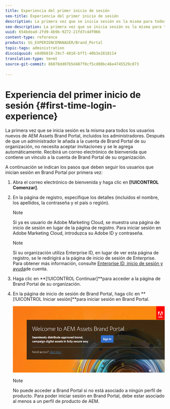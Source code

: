 ```yaml
---
title: Experiencia del primer inicio de sesión
seo-title: Experiencia del primer inicio de sesión
description: La primera vez que se inicia sesión es la misma para todos los usuarios nuevos de AEM Assets Brand Portal, incluidos los administradores. Después de que un administrador le añada a la cuenta de Brand Portal de su organización, no necesita aceptar invitaciones y se le agrega automáticamente. Recibirá un correo electrónico de bienvenida que contiene un vínculo a la cuenta de Brand Portal de su organización.
seo-description: La primera vez que se inicia sesión es la misma para todos los usuarios nuevos de AEM Assets Brand Portal, incluidos los administradores. Después de que un administrador le añada a la cuenta de Brand Portal de su organización, no necesita aceptar invitaciones y se le agrega automáticamente. Recibirá un correo electrónico de bienvenida que contiene un vínculo a la cuenta de Brand Portal de su organización.
uuid: 654bdead-2fd9-4b9b-9272-21fd7c4df066
content-type: reference
products: SG_EXPERIENCEMANAGER/Brand_Portal
topic-tags: administration
discoiquuid: e8d06818-29c7-4810-bff1-40b3e2818114
translation-type: tm+mt
source-git-commit: 86078dd07b5d487f8cf5cd08bc46e4745529c873

---
```



# Experiencia del primer inicio de sesión {#first-time-login-experience}

La primera vez que se inicia sesión es la misma para todos los usuarios nuevos de AEM Assets Brand Portal, incluidos los administradores. Después de que un administrador le añada a la cuenta de Brand Portal de su organización, no necesita aceptar invitaciones y se le agrega automáticamente. Recibirá un correo electrónico de bienvenida que contiene un vínculo a la cuenta de Brand Portal de su organización.

A continuación se indican los pasos que deben seguir los usuarios que inician sesión en Brand Portal por primera vez:

1. Abra el correo electrónico de bienvenida y haga clic en **[!UICONTROL Comenzar]**.

1. En la página de registro, especifique los detalles (incluidos el nombre, los apellidos, la contraseña y el país o región).
   >[!NOTE]
   >
   >Si ya es usuario de Adobe Marketing Cloud, se muestra una página de inicio de sesión en lugar de la página de registro. Para iniciar sesión en Adobe Marketing Cloud, introduzca su Adobe ID y contraseña.

   >[!NOTE]
   >
   >Si su organización utiliza Enterprise ID, en lugar de ver esta página de registro, se le redirigirá a la página de inicio de sesión de Enterprise. Para obtener más información, consulte [Enterprise ID, inicio de sesión y ayuda](https://helpx.adobe.com/in/enterprise/kb/enterprise-id-faq.html)de cuenta.

1. Haga clic en **[!UICONTROL Continuar]**para acceder a la página de Brand Portal de su organización.
1. En la página de inicio de sesión de Brand Portal, haga clic en **[!UICONTROL Iniciar sesión]**para iniciar sesión en Brand Portal.

   ![Página de inicio de sesión de Brand Portal](assets/signin-onboarding.png)

   >[!NOTE]
   >
   >No puede acceder a Brand Portal si no está asociado a ningún perfil de producto. Para poder iniciar sesión en Brand Portal, debe estar asociado al menos a un perfil de producto de AEM.
